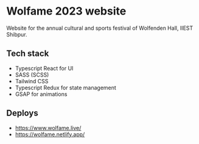 # Wolfame 2023 website

Website for the annual cultural and sports festival of Wolfenden Hall, IIEST Shibpur.

## Tech stack

- Typescript React for UI
- SASS (SCSS)
- Tailwind CSS
- Typescript Redux for state management
- GSAP for animations

## Deploys

- https://www.wolfame.live/
- https://wolfame.netlify.app/
